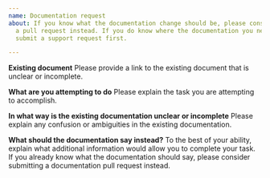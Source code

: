 ```yaml
---
name: Documentation request
about: If you know what the documentation change should be, please consider submitting
  a pull request instead. If you do know where the documentation you need is, please
  submit a support request first.

---
```


**Existing document**
Please provide a link to the existing document that is unclear or incomplete.

**What are you attempting to do**
Please explain the task you are attempting to accomplish.

**In what way is the existing documentation unclear or incomplete**
Please explain any confusion or ambiguities in the existing documentation.

**What should the documentation say instead?**
To the best of your ability, explain what additional information would allow you to complete your task. If you already know what the documentation should say, please consider submitting a documentation pull request instead.
